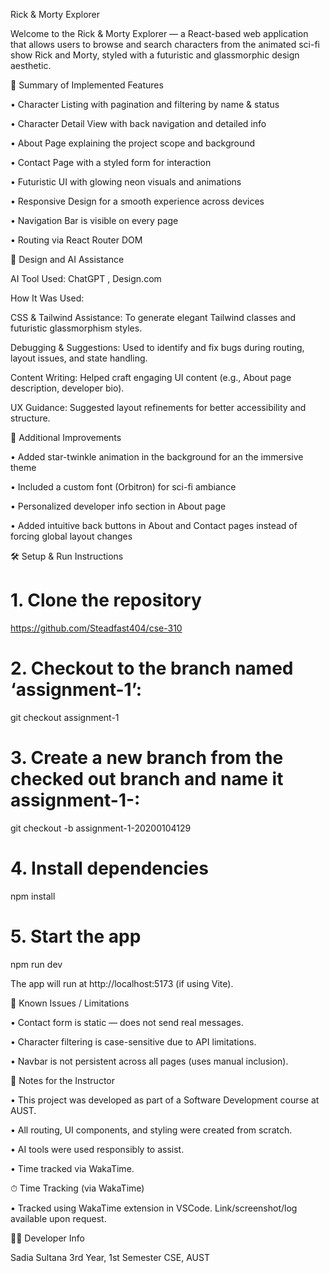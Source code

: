 Rick & Morty Explorer

Welcome to the Rick & Morty Explorer — a React-based web application that allows users to browse and search characters from the animated sci-fi show Rick and Morty, styled with a futuristic and glassmorphic design aesthetic.

🌟 Summary of Implemented Features

• Character Listing with pagination and filtering by name & status

• Character Detail View with back navigation and detailed info

• About Page explaining the project scope and background

• Contact Page with a styled form for interaction

• Futuristic UI with glowing neon visuals and animations

• Responsive Design for a smooth experience across devices

• Navigation Bar is visible on every page

• Routing via React Router DOM

🎨 Design and AI Assistance

AI Tool Used: ChatGPT , Design.com

How It Was Used:

CSS & Tailwind Assistance: To generate elegant Tailwind classes and futuristic glassmorphism styles.

Debugging & Suggestions: Used to identify and fix bugs during routing, layout issues, and state handling.

Content Writing: Helped craft engaging UI content (e.g., About page description, developer bio).

UX Guidance: Suggested layout refinements for better accessibility and structure.

🧠 Additional Improvements

• Added star-twinkle animation in the background for an the immersive theme

• Included a custom font (Orbitron) for sci-fi ambiance

• Personalized developer info section in About page

• Added intuitive back buttons in About and Contact pages instead of forcing global layout changes

🛠️ Setup & Run Instructions

# 1. Clone the repository

https://github.com/Steadfast404/cse-310

# 2. Checkout to the branch named ‘assignment-1’:

git checkout assignment-1

# 3. Create a new branch from the checked out branch and name it assignment-1-<your-roll-number>:

git checkout -b assignment-1-20200104129

# 4. Install dependencies

npm install

# 5. Start the app

npm run dev

The app will run at http://localhost:5173 (if using Vite).

🐞 Known Issues / Limitations

• Contact form is static — does not send real messages.

• Character filtering is case-sensitive due to API limitations.

• Navbar is not persistent across all pages (uses manual inclusion).

📘 Notes for the Instructor

• This project was developed as part of a Software Development course at AUST.

• All routing, UI components, and styling were created from scratch.

• AI tools were used responsibly to assist.

• Time tracked via WakaTime.

⏱ Time Tracking (via WakaTime)

• Tracked using WakaTime extension in VSCode. Link/screenshot/log available upon request.

👩‍💻 Developer Info

Sadia Sultana
3rd Year, 1st Semester
CSE, AUST
